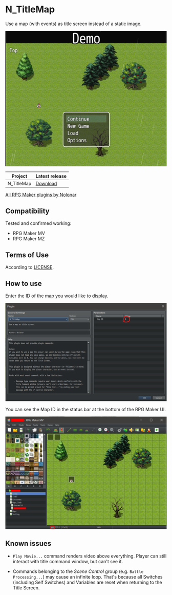 # N_TitleMap
Use a map (with events) as title screen instead of a static image. 

![Screenshot TitleMap][on]

| Project    | Latest release      |
| ---------- | ------------------- |
| N_TitleMap | [Download][release] |

[All RPG Maker plugins by Nolonar][hub]

## Compatibility
Tested and confirmed working:
- RPG Maker MV
- RPG Maker MZ

## Terms of Use
According to [LICENSE](LICENSE).

## How to use

Enter the ID of the map you would like to display.

![Screenshot plugin manager][setup]

You can see the Map ID in the status bar at the bottom of the RPG Maker UI.

![Screenshot editor][setup2]

## Known issues

- `Play Movie...` command renders video above everything. Player can still interact with title command window, but can't see it.
- Commands belonging to the *Scene Control* group (e.g. `Battle Processing...`) may cause an infinite loop. That's because all Switches (including Self Switches) and Variables are reset when returning to the Title Screen.

  [on]: TitleMap_on.png
  [setup]: TitleMap_setup.png
  [setup2]: TitleMap_setup_2.png

  [hub]: https://github.com/Nolonar/RM_Plugins
  [release]: https://github.com/Nolonar/RM_Plugins-TitleMap/releases/latest/download/N_TitleMap.js
  [release_1_0_4]: https://github.com/Nolonar/RM_Plugins-TitleMap/releases/download/v1.0.4/N_TitleMap.js
